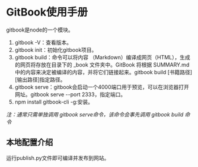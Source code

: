# GitBook使用手册
gitbook是node的一个模块。

1. gitbook -V：查看版本。
2. gitbook init：初始化gitbook项目。
3. gitbook build：命令可以将内容 （Markdown）编译成网页（HTML），生成的网页将存放在目录下的 _book 文件夹中。GitBook 将根据 SUMMARY.md 中的内容来决定被编译的内容，并将它们链接起来。gitbook build [书籍路径] [输出路径]指定路径。
4. gitbook serve：gitbook会启动一个4000端口用于预览，可以在浏览器打开网址。gitbook serve --port 2333，指定端口。
5. npm install gitbook-cli -g:安装。


*注：通常只需单独调用 gitbook serve命令，该命令会事先调用 gitbook build 命令*

## 本地配置介绍
运行publish.py文件即可编译并发布到网站。